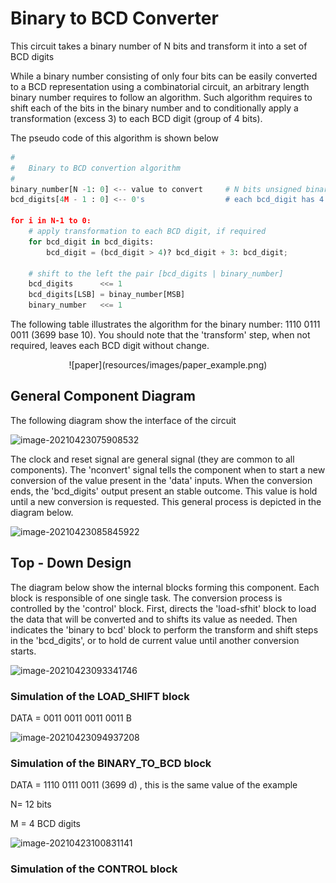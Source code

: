 # Binary to BCD Converter

This circuit takes a binary number of N bits and transform it into a set of BCD digits

While a binary number consisting of only four bits can be easily converted to a BCD representation using a combinatorial circuit, an arbitrary length binary number requires to follow an algorithm. Such algorithm requires to shift each of the bits in the binary number and to conditionally apply a transformation (excess 3) to each BCD digit (group of 4 bits).

The pseudo code of this algorithm is shown below

````python
#
# 	Binary to BCD convertion algorithm
#
binary_number[N -1: 0] <-- value to convert		# N bits unsigned binary number
bcd_digits[4M - 1 : 0] <-- 0's              	# each bcd_digit has 4 bits

for i in N-1 to 0:
    # apply transformation to each BCD digit, if required
   	for bcd_digit in bcd_digits:
        bcd_digit = (bcd_digit > 4)? bcd_digit + 3: bcd_digit;

    # shift to the left the pair [bcd_digits | binary_number]
    bcd_digits      <<= 1
    bcd_digits[LSB] = binay_number[MSB]
	binary_number   <<= 1
````



The following table illustrates the algorithm for the binary number: 1110 0111 0011 (3699 base 10). You should note that the 'transform' step, when not required, leaves each BCD digit without change.

<p align="center">
	![paper](resources/images/paper_example.png)
</p>

## General Component Diagram

The following diagram show the interface of the circuit



![image-20210423075908532](C:\Users\g2marco\AppData\Roaming\Typora\typora-user-images\image-20210423075908532.png)



The clock and reset signal are general signal (they are common to all components). The 'nconvert' signal tells the component when to start a new conversion of the value present in the 'data' inputs. When the conversion ends, the 'bcd_digits' output present an stable outcome. This value is hold until a new conversion is requested. This general process is depicted in the diagram below. 

![image-20210423085845922](C:\Users\g2marco\AppData\Roaming\Typora\typora-user-images\image-20210423085845922.png)

## Top - Down Design

The diagram below show the internal blocks forming this component. Each block is responsible of one single task. The conversion process is controlled by the 'control' block. First, directs the 'load-sfhit' block to load the data that will be converted and to shifts its value as needed. Then indicates the 'binary to bcd' block to perform the transform and shift steps in the 'bcd_digits', or to hold de current value until another conversion starts.

 ![image-20210423093341746](C:\Users\g2marco\AppData\Roaming\Typora\typora-user-images\image-20210423093341746.png)



### Simulation of the LOAD_SHIFT block

DATA = 0011 0011 0011 0011 B 

![image-20210423094937208](C:\Users\g2marco\AppData\Roaming\Typora\typora-user-images\image-20210423094937208.png)



### Simulation of the BINARY_TO_BCD block

DATA = 1110 0111 0011 (3699 d) , this is the same value of the example

N= 12 bits

M = 4 BCD digits 

![image-20210423100831141](C:\Users\g2marco\AppData\Roaming\Typora\typora-user-images\image-20210423100831141.png)



### Simulation of the CONTROL block
